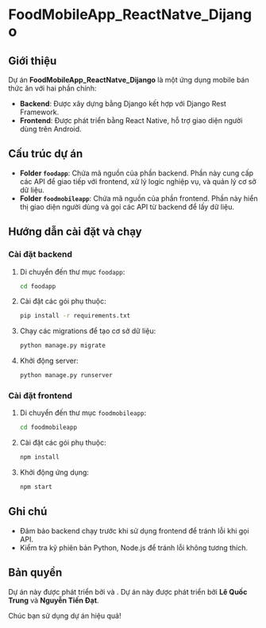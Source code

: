 # FoodMobileApp_ReactNatve_Dijango

## Giới thiệu
Dự án **FoodMobileApp_ReactNatve_Dijango** là một ứng dụng mobile bán thức ăn với hai phần chính:

- **Backend**: Được xây dựng bằng Django kết hợp với Django Rest Framework.
- **Frontend**: Được phát triển bằng React Native, hỗ trợ giao diện người dùng trên Android.

## Cấu trúc dự án

- **Folder `foodapp`**: Chứa mã nguồn của phần backend. Phần này cung cấp các API để giao tiếp với frontend, xử lý logic nghiệp vụ, và quản lý cơ sở dữ liệu.
- **Folder `foodmobileapp`**: Chứa mã nguồn của phần frontend. Phần này hiển thị giao diện người dùng và gọi các API từ backend để lấy dữ liệu.

## Hướng dẫn cài đặt và chạy

### Cài đặt backend
1. Di chuyển đến thư mục `foodapp`:
   ```bash
   cd foodapp
   ```
2. Cài đặt các gói phụ thuộc:
   ```bash
   pip install -r requirements.txt
   ```
3. Chạy các migrations để tạo cơ sở dữ liệu:
   ```bash
   python manage.py migrate
   ```
4. Khởi động server:
   ```bash
   python manage.py runserver
   ```

### Cài đặt frontend
1. Di chuyển đến thư mục `foodmobileapp`:
   ```bash
   cd foodmobileapp
   ```
2. Cài đặt các gói phụ thuộc:
   ```bash
   npm install
   ```
3. Khởi động ứng dụng:
   ```bash
   npm start
   ```

## Ghi chú
- Đảm bảo backend chạy trước khi sử dụng frontend để tránh lỗi khi gọi API.
- Kiểm tra kỹ phiên bản Python, Node.js để tránh lỗi không tương thích.

## Bản quyền

Dự án này được phát triển bởi  và .
Dự án này được phát triển bởi **Lê Quốc Trung** và **Nguyễn Tiến Đạt**.


Chúc bạn sử dụng dự án hiệu quả!
